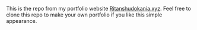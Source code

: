 This is the repo from my portfolio website [Ritanshudokania.xyz](https://www.ritanshudokania.xyz/). Feel free to clone this repo to make your own portfolio if you like this simple appearance.